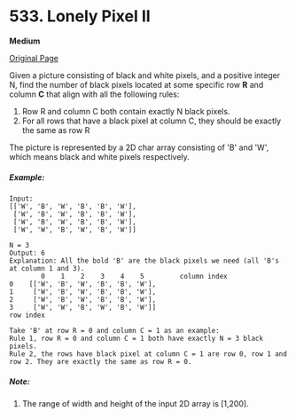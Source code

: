 # 533. Lonely Pixel II

**Medium**

[Original Page](https://leetcode.com/problems/lonely-pixel-ii/)

Given a picture consisting of black and white pixels, and a positive integer N, find the number of black pixels located at some specific row __R__ and column __C__ that align with all the following rules:

1. Row R and column C both contain exactly N black pixels.
2. For all rows that have a black pixel at column C, they should be exactly the same as row R

The picture is represented by a 2D char array consisting of 'B' and 'W', which means black and white pixels respectively.

##### Example:
```
Input:                                            
[['W', 'B', 'W', 'B', 'B', 'W'],    
 ['W', 'B', 'W', 'B', 'B', 'W'],    
 ['W', 'B', 'W', 'B', 'B', 'W'],    
 ['W', 'W', 'B', 'W', 'B', 'W']] 

N = 3
Output: 6
Explanation: All the bold 'B' are the black pixels we need (all 'B's at column 1 and 3).
        0    1    2    3    4    5         column index                                            
0    [['W', 'B', 'W', 'B', 'B', 'W'],    
1     ['W', 'B', 'W', 'B', 'B', 'W'],    
2     ['W', 'B', 'W', 'B', 'B', 'W'],    
3     ['W', 'W', 'B', 'W', 'B', 'W']]    
row index

Take 'B' at row R = 0 and column C = 1 as an example:
Rule 1, row R = 0 and column C = 1 both have exactly N = 3 black pixels. 
Rule 2, the rows have black pixel at column C = 1 are row 0, row 1 and row 2. They are exactly the same as row R = 0.
```

##### Note:
1. The range of width and height of the input 2D array is [1,200].
